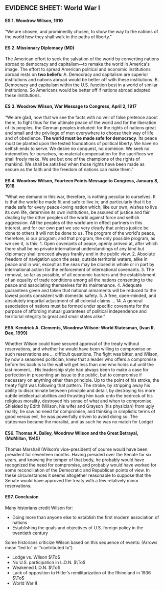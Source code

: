 ## EVIDENCE SHEET: World War I

#### ES 1. Woodrow Wilson, 1910
"We are chosen, and prominently chosen, to show the way to the nations of the world how they shall walk in the paths of liberty."

#### ES 2. Missionary Diplomacy (MD)
The American effort to seek the salvation of the world by converting nations abroad to democracy and capitalism—to remake the world in America's image.
The effort to spread American political and economic institutions abroad rests on **two beliefs**:
A. Democracy and capitalism are superior institutions and nations abroad would be better off with these institutions.
B. Democracy and capitalism within the U.S. function best in a world of similar institutions. So Americans would be better off if nations abroad adopted these institutions.

#### ES 3. Woodrow Wilson, War Message to Congress, April 2, 1917
“We are glad, now that we see the facts with no veil of false pretence about them, to fight thus for the ultimate peace of the world and for the liberation of its peoples, the German peoples included: for the rights of nations great and small and the privilege of men everywhere to choose their way of life and of obedience. **The world must be made safe for democracy**. Its peace must be planted upon the tested foundations of political liberty. We have no selfish ends to serve. We desire no conquest, no dominion. We seek no indemnities for ourselves, no material compensation for the sacrifices we shall freely make. We are but one of the champions of the rights of mankind. We shall be satisfied when those rights have been made as secure as the faith and the freedom of nations can make them.”

#### ES 4.  Woodrow Wilson, Fourteen Points Message to Congress, January 8, 1918
“What we demand in this war, therefore, is nothing peculiar to ourselves. It is that the world be made fit and safe to live in; and particularly that it be made safe for every peace-loving nation which, like our own, wishes to live its own life, determine its own institutions, be assured of justice and fair dealing by the other peoples of the world against force and selfish aggression.
All the peoples of the world are in effect partners in this interest, and for our own part we see very clearly that unless justice be done to others it will not be done to us. The program of the world's peace, therefore, is our program; and that program, the only possible program, as we see it, is this:
1\. Open covenants of peace, openly arrived at, after which there shall be no private international understandings of any kind but diplomacy shall proceed always frankly and in the public view.
2\. Absolute freedom of navigation upon the seas, outside territorial waters, alike in peace and in war, except as the seas may be closed in whole or in part by international action for the enforcement of international covenants.
3\. The removal, so far as possible, of all economic barriers and the establishment of an equality of trade conditions among all the nations consenting to the peace and associating themselves for its maintenance.
4\. Adequate guarantees given and taken that national armaments will be reduced to the lowest points consistent with domestic safety.
5\. A free, open-minded, and absolutely impartial adjustment of all colonial claims ...
14\. A general association of nations must be formed under specific covenants for the purpose of affording mutual guarantees of political independence and territorial integrity to great and small states alike."

#### ES5. Kendrick A. Clements, Woodrow Wilson: World Statesman, (Ivan R. Dee, 1999)
Whether Wilson could have secured approval of the treaty without reservations, and whether he would have been willing to compromise on such reservations are ... difficult questions. The fight was bitter, and Wilson, by now a seasoned politician, knew that a leader who offers a compromise before his back is to the wall will get less than one who holds out until the last moment... His leadership style had always been to make a case for perfection in presenting an issue to the public, but to compromise if necessary on anything other than principle. Up to the point of his stroke, the treaty fight was following that pattern.
The stroke, by stripping away his ability to discriminate between principle and detail, by destroying his more subtle intellectual abilities and thrusting him back onto the bedrock of his religious morality, destroyed his sense of what and when to compromise. Shielded by Edith (Wilson, his wife) and Grayson (his physician) from ugly reality, he saw no need for compromise, and thinking in simplistic terms of good versus evil, he was powerfully driven to avoid doing so. The statesman became the moralist, and as such he was no match for Lodge/

#### ES6. Thomas A. Bailey, Woodrow Wilson and the Great Betrayal, (McMillan, 1945)
Thomas Marshall (Wilson’s vice-president) of course would have been president for seventeen months. Having presided over the Senate for six years, and knowing the temper of that body, he probably would have recognized the need for compromise, and probably would have worked for some reconciliation of the Democratic and Republican points of view. In these circumstances it seems altogether reasonable to suppose that the Senate would have approved the treaty with a few relatively minor reservations.

#### ES7. Conclusion
Many historians credit Wilson for:
+ Doing more than anyone else to establish the first modern association of nations
+ Establishing the goals and objectives of U.S. foreign policy in the twentieth century

Some historians criticize Wilson based on this sequence of events: (Arrows mean “led to” or “contributed to”)
+ Lodge vs. Wilson $\To$
+ No U.S. participation in L.O.N. $\To$
+ Weakened L.O.N. $\To$
+ Lack of opposition to Hitler’s remilitarization of the Rhineland in 1936 $\To$
+ World War II
